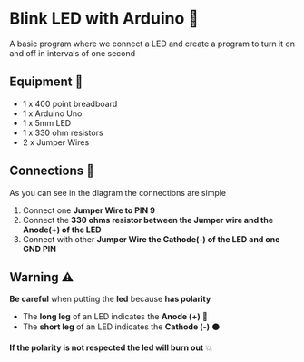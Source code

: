 # Blink LED with Arduino :pencil:

A basic program where we connect a LED and create a program to turn it on and off in intervals of one second

## Equipment :wrench:

- 1 x 400 point breadboard
- 1 x Arduino Uno
- 1 x 5mm LED
- 1 x 330 ohm resistors
- 2 x Jumper Wires
  
## Connections :electric_plug:
As you can see in the diagram the connections are simple
 
 1. Connect one **Jumper Wire to PIN 9**
 2. Connect the **330 ohms resistor between the Jumper wire and the
    Anode(+) of the LED**
 3. Connect with other **Jumper Wire the Cathode(-) of the LED and one GND
    PIN**

## Warning :warning:

**Be careful** when putting the **led** because **has polarity**
- The **long leg** of an LED indicates the **Anode (+)** :red_circle:
- The **short leg** of an LED indicates the **Cathode (-)** :black_circle:

**If the polarity is not respected the led will burn out** :boom: